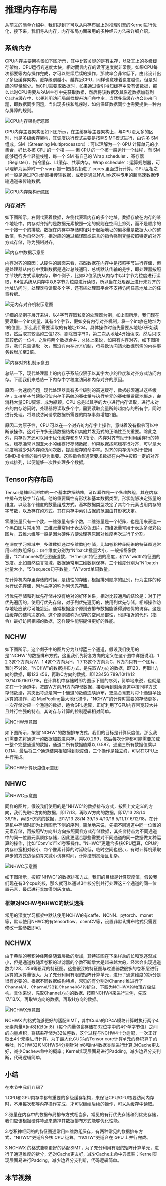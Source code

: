 <!--Copyright © ZOMI 适用于[License](https://github.com/chenzomi12/AISystem)版权许可-->

# 推理内存布局

从前文的简单介绍中，我们提到了可以从内存布局上对推理引擎的Kernel进行优化，接下来，我们将从内存，内存布局方面采用的多种经典方法来详细介绍。

## 系统内存

CPU内存主要架构图如下图所示，其中比较关键的是有主存，以及其上的多级缓存架构，CPU运行的速度太快，相对而言内存的读写速度就非常慢。如果CPU每次都要等内存操作完成，才可以继续后续的操作，那效率会非常低下。由此设计出了多级缓存架构，缓存级别越小，越靠近CPU，同样也意味着速度越快，但是对应的容量越少。当CPU需要取数据时，如果通过索引得知缓存中没有该数据，那么此时CPU需要从RAM主存中先获取数据，然后将该数据及其临近数据加载到Cache缓存中，以便利用访问局部性提升访问命中率。当然多级缓存也会带来问题，即数据同步问题，当出现多核和乱序时，如何保证数据同步也需要提供一种内存屏障的规则。

![CPU内存架构示意图](images/06Memory01.png)

GPU内存主要架构图如下图所示，在主缓存等主要架构上，与CPU没太多的区别，也是多级缓存架构，其调度执行模式主要是按照SIMT模式进行，由许多 SM 组成。SM（Streaming Multiprocessors）：可以理解为一个 GPU 计算单元的小集合，好比多核 CPU 的一个核 —— 但 CPU 的一个核一般运行一个线程，而 SM 能够运行多个轻量线程，每一个 SM 有自己的 Wrap scheduler 、寄存器（Register）、指令缓存、L1缓存、共享内存。Wrap scheduler：运算规划器，可以理解为运算时一个 warp 抓一把线程扔进了 cores 里面进行计算。GPU互相之间一般是通过PCIe桥直接传输数据，或者是通过NVLink这种专用的超高速数据传输通道来传输数据。

![GPU内存架构示意图](images/06Memory02.png)

### 内存对齐

如下图所示，右侧代表着数据，左侧代表着内存的多个地址，数据存放在内存的某个地址中。内存对齐指的是数据元素按照一定的规则在空间上排列，而不是顺序的一个接一个的排放。数据在内存中存储时相对于起始地址的偏移量是数据大小的整数倍，称为自然对齐，相对应的通过编译器或语言的指令强制变量按照特定的对齐方式存储，称为强制对齐。

![内存中数据示意图](../../03Compiler/03Frontend/images/04LayoutPrinc01.png)

内存对齐的原因：从硬件的层面来看，虽然数据在内存中是按照字节进行存储，但是处理器从内存中读取数据是通过总线通讯，总线默认传输的是字，即处理器按照字节块的方式读取内存，举个例子，比如32位系统从内存中以4字节为粒度进行读取，64位系统从内存中以8字节为粒度进行读取，所以当在处理器上进行未对齐的地址访问时，处理器将读取多个字，还有些处理器平台不支持访问任意地址上的任意数据。

![无内存对齐机制示意图](../../03Compiler/03Frontend/images/04LayoutPrinc02.png)

详细的举例子展开来讲，以4字节存取粒度的处理器为例，如上图所示，我们现在要读取一个int变量，其有4个字节，假如没有内存对齐机制，将一个int放在地址为1的位置，那么我们需要读取的有地址1234，具体操作时首先需要从地址0开始读取，然后取其较高的三位123，剔除首字节0，第二次从地址4开始读取，然后只取其较低的一位4，之后将两个数据合并，总体上来说，如果有内存对齐，如下图所示，我们只需读取一次，而没有内存对齐机制，将导致访问请求数据所需的内存事务数增加至2倍。

![内存对齐机制示意图](../../03Compiler/03Frontend/images/04LayoutPrinc03.png)

总结一下，现代处理器上的内存子系统仅限于以其字大小的粒度和对齐方式访问内存。下面我们来总结一下内存中字粒度访问和内存对齐的原因。

原因一为速度问题，现代处理器具有多个级别的高速缓存，数据必须通过这些缓存；支持单字节读取将使内存子系统的吞吐量与执行单元的吞吐量紧密地绑定，会消耗大量CPU资源，成为瓶颈。CPU 总是以其字的大小进行内存读取，进行未对齐的内存访问时，处理器将读取多个字，需要读取变量所跨越内存的所有字，同时进行处理。将导致访问请求数据所需要的内存事务增加2倍。

原因二为原子性，CPU 可以在一个对齐的内存字上操作，意味着没有指令可以中断该操作。这对于许多无锁数据结构和其他并发范式的正确性至关重要。除此之外，内存对齐还可以用于优化缓存和SIMD指令，内存对齐有助于利用缓存行的特性。缓存通常以固定大小的缓存行存储数据，如果数据按照缓存行对齐，可以最大程度地减少对内存的访问次数，提高缓存的命中率。对齐的内存访问对于使用 SIMD指令集的操作更为重要。这些指令集通常要求数据在内存中按照一定的对齐方式排列，以便能够一次性处理多个数据。

## Tensor内存布局

Tensor是神经网络中的一个基本数据结构，可以看作是一个多维数组，其在内存中排布为按字节存储。他的重要属性有形状和基本数据类型，形状能够决定张量的维度，以及各个维度的数量组成方式。基本数据类型决定了其每个元素占用内存的字节数，以及存在的方式。其在内存中索引占据的范围由其形状决定。

零维张量只有一个数，一维张量有多个数，二维张量是一个矩阵，也是用来表达一个黑白图片常用的，三维张量常用于表达彩色图片，四维张量常用于表达多张彩色图片，五维六维等一般是因为硬件方便处理等原因对维度再次进行了分割。

在深度学习领域中，多维数据通过多维数组存储，比如卷积神经网络的特征图通常用四维数组保存：四个维度分别为“N”batch批量大小，一般指图像数量，“C”channels特征图通道数，“H”height特征图的高度，和“W”width特征图的宽度。比如自然语言领域，数据通常用三维数组保存，三个维度分别为“N”batch批量大小，“S”sequece句子数量，“W”word单词数量。

在计算机内存里存储的时候，是线性的存储，根据排列顺序的区别，行为主序的称为行优先存储，列为主序的称为列优先存储。

行优先存储和列优先存储并没有绝对的好坏关系，相对比较通用的结论是：对于行优先遍历的，使用行优先存储，对于列优先遍历的，使用列优先存储。相邻操作访存地址应该尽可能接近。通常根据这个原则去排布数据能够得到较优的访存。这是由缓存的结构决定的。这个原则被称为访存的空间局部性，也即相近的代码（指令）最好访问相邻的数据，这样硬件能够提供更好的性能。

## NCHW

如下图所示，这个例子中的图片分为红绿蓝三个通道，假设我们使用的是"NCHW"的数据排布方式，这里我们先将各方向的定义在这个图中详细说明，1 2 3这个方向为W，1 4这个方向为H，1 7 13这个方向为C，N方向只有一个图片，暂时不讨论，"NCHW"的数据排布方式，是先取W方向的数据，即123，再取H方向的数据，即123 456，再取C方向的数据，即123456 789/10/11/12 13/14/15/16/17/18，在计算机中存储时即为图示下侧的序列，简单地来说，也就是先在一个通道中，按照W方向/H方向存储数据，接着再到剩余通道中按同样方式存储数据，其突出特点是同一个通道的数值连续排布，更适合需要对每个通道单独运算的操作，如 MaxPooling最大池化操作，"NCHW"的计算时需要的存储更多，一次存储对应一个通道的数据，适合GPU运算，正好利用了GPU内存带宽较大并且并行性强的特点，其访存与计算的控制逻辑相对简单。

![NCHW示意图](../../03Compiler/03Frontend/images/04LayoutPrinc08.png)

如下图所示，按照"NCHW"的数据排布方式，我们的目标是计算灰度值，那么我们需要先将通道一的数据加载进内存，乘以0.299，然后每次计算都可能需要加载一整个完整通道的数据，通道二所有数据值乘以 0.587，通道三所有数据值乘以 0.114，最后将三个通道结果相加得到灰度值，三个操作是独立的，可以在GPU上并行完成。

![NCHW计算灰度值示意图](../../03Compiler/03Frontend/images/04LayoutPrinc09.png)

## NHWC

![NHWC示意图](../../03Compiler/03Frontend/images/04LayoutPrinc10.png)

同样的图片，假设我们使用的是"NHWC"的数据排布方式，按照上文定义的方向，我们先取C方向的数据，即17/13，再取W方向的数据，即17/13 28/14 39/15，再取H方向的数据，即17/13 28/14 39/15 4/10/16 5/11/17 6/12/18，在计算机中存储时即为上所图示下侧的序列，简单地来说，先把不同通道中同一位置的元素存储，再按照W方向/H方向按照同样方式存储数据，其突出特点为不同通道中的同一位置元素顺序存储，因此更适合那些需要对不同通道的同一数据做某种运算的操作，比如“Conv1x1”1x1卷积操作。"NHWC"更适合多核CPU运算，CPU的内存带宽相对较小，每个像素计算的时延较低，临时空间也很小，有时计算机采取异步的方式边读边算来减小访存时间，计算控制灵活且复杂。

![NHWC示意图](../../03Compiler/03Frontend/images/04LayoutPrinc11.png)

如下图所示，按照"NHWC"的数据排布方式，我们的目标是计算灰度值，假设我们现在有3个cpu的核，那么就可以通过3个核分别并行处理这三个通道的同一位置元素，最后进行累加得到灰度值。

### 框架对NCHW与NHWC的默认选择

常用的深度学习框架中默认使用NCHW的有caffe、NCNN、pytorch、mxnet等，默认使用NHWC的有tensorflow、openCV等，设置非默认排布格式只需要修改一些参数即可。

## NCHWX

由于典型的卷积神经网络随着层数的增加，其特征图在下采样后的长和宽逐渐减小，但是通道数随着卷积的过滤器的个数不断增大是越来越大的，经常会出现通道数为128，256等很深的特征图。这些很深的特征图与过滤器数很多的卷积层进行运算的运算量很大。为了充分利用有限的矩阵计算单元，进行了通道维度的拆分是很有必要的。根据不同数据结构特点，常见的有分别对Channel维进行了Channel/4，Channel/32和Channel/64的拆分，下图为NCHWX的物理存储结构。具体来说，先取Channel方向的数据，按照NCHW4来进行举例，先取17/13/X，再取W方向的数据，再取H方向的数据。

![NCHWX示意图](images/06Memory03.png)

NCHWX 的格式能够更好的适配SIMT，其中Cuda的DP4A模块计算时执行两个4元素向量A(int8)和B(int8)（每个向量包含存储在32位字中的4个单字节值）之间的向量点积，将结果存储为32位整数，这个过程与NCHW4十分适配，一次正好取出4个元素进行计算。为了最大化CUDA的Tensor core计算单元的卷积算子的吞吐，NCHW32和NCHW64分别针对int8和int4数据类型进行计算,对Cache更友好，减少Cache未命中的概率；Kernel实现层面易进行Padding，减少边界分支判断，代码逻辑简单。

## 小结

在本节中我们介绍了

1.CPU和GPU内存中都有重要的多级缓存架构，来保证CPU/GPU核要访问内存时，不用每次都等内存操作完成，才可以继续后续的操作，可以从缓存中读取。

2.张量在内存中的数据布局排布方式相当多，常见的有行优先存储和列优先存储，我们应该根据硬件特点来选择其数据排布方式能够优化性能。

3.卷积神经网络的特征图通常用四维数组保存，有两种常见的数据排布方式，"NHWC"更适合多核 CPU 运算，"NCHW"更适合在 GPU 上并行完成。

3.NCHWX 的格式能够更好的适配SIMT，为了充分利用有限的矩阵计算单元，进行了通道维度的拆分，还对Cache更友好，减少Cache未命中的概率；Kernel实现层面易进行Padding，减少边界分支判断，代码逻辑简单。

## 本节视频


